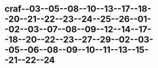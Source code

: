 # craf--03--05--08--10--13--17--18--20--21--22--23--24--25--26--01--02--03--07--08--09--12--14--17--18--20--22--23--27--29--02--03--05--06--08--09--10--11--13--15--21--22--24
